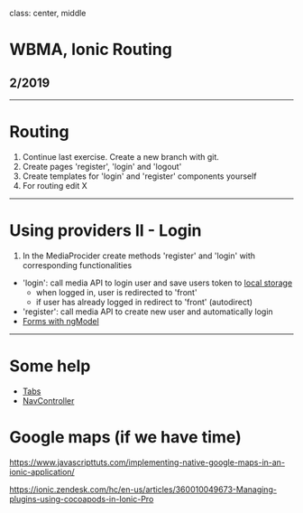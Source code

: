 class: center, middle

# WBMA, Ionic Routing

## 2/2019

---
# Routing

1. Continue last exercise. Create a new branch with git.
1. Create pages 'register', 'login' and 'logout'
2. Create templates for 'login' and 'register' components yourself
3. For routing edit X
___

# Using providers II - Login

1. In the MediaProcider create methods 'register' and 'login' with corresponding functionalities
 - 'login': call media API to login user and save users token to [local storage](http://www.w3schools.com/html/html5_webstorage.asp)
    - when logged in, user is redirected to 'front'
    - if user has already logged in redirect to 'front' (autodirect)
- 'register': call media API to create new user and automatically login
- [Forms with ngModel](https://ionicframework.com/docs/developer-resources/forms/)


---
# Some help

- [Tabs](https://ionicframework.com/docs/api/components/tabs/Tabs/#usage)
- [NavController](https://ionicframework.com/docs/api/navigation/NavController/)



# Google maps (if we have time)
https://www.javascripttuts.com/implementing-native-google-maps-in-an-ionic-application/

https://ionic.zendesk.com/hc/en-us/articles/360010049673-Managing-plugins-using-cocoapods-in-Ionic-Pro